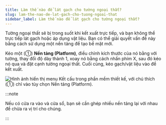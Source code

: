 ```yaml
---
title: Làm thế nào để lát gạch cho tường ngoại thất?
slug: lam-the-nao-de-lat-gach-cho-tuong-ngoai-that
sidebar_label: Làm thế nào để lát gạch cho tường ngoại thất?
---
```


Tường ngoại thất sẽ bị trong suốt khi kết xuất trực tiếp, và bạn không thể trực tiếp lát gạch hoặc áp dụng vật liệu. Bạn có thể giải quyết vấn đề này bằng cách sử dụng một nền tảng để tạo bề mặt mới.

Kéo một (①) **Nền tảng (Platform)**, điều chỉnh kích thước của nó bằng với tường, thay đổi độ dày thành 1, xoay nó bằng cách nhấn phím X, sau đó kéo nó qua và đặt cạnh tường ngoại thất. Cuối cùng, kéo gạch/vật liệu vào để kết xuất.

![Hình ảnh hiển thị menu Kết cấu trong phần mềm thiết kế, với chú thích (①) chỉ vào tùy chọn Nền tảng (Platform).](https://storage.googleapis.com/jegavn_kb/images/9d8120ba-f8fa-4608-9ad5-c44187fc5dac.png)

:::note

Nếu có cửa ra vào và cửa sổ, bạn sẽ cần ghép nhiều nền tảng lại với nhau để chừa ra vị trí cho chúng.

:::